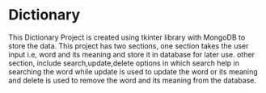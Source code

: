# Dictionary
This Dictionary Project is created using tkinter library with MongoDB to store the data.
This project has two sections, one section takes the user input i.e, word and its meaning and store it in database for later use.
other section, include search,update,delete options in which search help in searching the word while update is used to 
update the word or its meaning and delete is used to remove the word and its meaning from the database.
